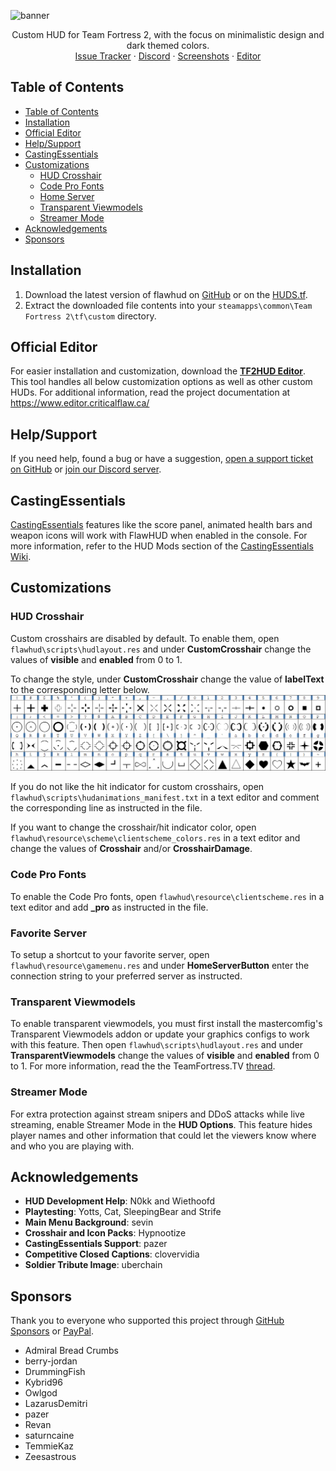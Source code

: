 <!-- TITLE -->
![banner](https://user-images.githubusercontent.com/6818236/123499065-fba2e480-d601-11eb-96e4-e0879c7b2fbd.png)
<p align="center">
  <p align="center">
    Custom HUD for Team Fortress 2, with the focus on minimalistic design and dark themed colors.
    <br />
    <a href="https://github.com/CriticalFlaw/flawhud/issues">Issue Tracker</a>
    ·
    <a href="https://discord.gg/hTdtK9vBhE">Discord</a>
    ·
    <a href="https://imgur.com/a/0whDjXr">Screenshots</a>
    ·
    <a href="https://github.com/CriticalFlaw/TF2HUD.Editor/releases/latest">Editor</a>
  </p>
</p>

<!-- TABLE OF CONTENTS -->
## Table of Contents
- [Table of Contents](#table-of-contents)
- [Installation](#installation)
- [Official Editor](#official-editor)
- [Help/Support](#help/support)
- [CastingEssentials](#castingessentials)
- [Customizations](#customizations)
  - [HUD Crosshair](#hud-crosshair)
  - [Code Pro Fonts](#code-pro-fonts)
  - [Home Server](#home-server)
  - [Transparent Viewmodels](#transparent-viewmodels)
  - [Streamer Mode](#streamer-mode)
- [Acknowledgements](#acknowledgements)
- [Sponsors](#sponsors)

<!-- INSTALLATION -->
## Installation
1. Download the latest version of flawhud on [GitHub][download-link] or on the [HUDS.tf](https://huds.tf/site/s-FlawHUD).
2. Extract the downloaded file contents into your `steamapps\common\Team Fortress 2\tf\custom` directory.

<!-- HUD EDITOR -->
## Official Editor
For easier installation and customization, download the [**TF2HUD Editor**][editor-link]. This tool handles all below customization options as well as other custom HUDs. For additional information, read the project documentation at https://www.editor.criticalflaw.ca/

<!-- SUPPORT -->
## Help/Support
If you need help, found a bug or have a suggestion, [open a support ticket on GitHub][issues-link] or [join our Discord server][discord-link].

<!-- CASTINGESSENTIALS -->
## CastingEssentials
[CastingEssentials][ce-release] features like the score panel, animated health bars and weapon icons will work with FlawHUD when enabled in the console. For more information, refer to the HUD Mods section of the [CastingEssentials Wiki][ce-wiki].

<!-- CUSTOMIZATIONS -->
## Customizations

### HUD Crosshair
Custom crosshairs are disabled by default. To enable them, open `flawhud\scripts\hudlayout.res` and under **CustomCrosshair** change the values of **visible** and **enabled** from 0 to 1.

To change the style, under **CustomCrosshair** change the value of **labelText** to the corresponding letter below.
![banner](https://raw.githubusercontent.com/Hypnootize/TF2-Hud-Crosshairs/master/crosshairs/TF2Crosshairs.png)

If you do not like the hit indicator for custom crosshairs, open `flawhud\scripts\hudanimations_manifest.txt` in a text editor and comment the corresponding line as instructed in the file.

If you want to change the crosshair/hit indicator color, open `flawhud\resource\scheme\clientscheme_colors.res` in a text editor and change the values of **Crosshair** and/or **CrosshairDamage**.

### Code Pro Fonts
To enable the Code Pro fonts, open `flawhud\resource\clientscheme.res` in a text editor and add **_pro** as instructed in the file.

### Favorite Server
To setup a shortcut to your favorite server, open `flawhud\resource\gamemenu.res` and under **HomeServerButton** enter the connection string to your preferred server as instructed.

### Transparent Viewmodels
To enable transparent viewmodels, you must first install the mastercomfig's Transparent Viewmodels addon or update your graphics configs to work with this feature. Then open `flawhud\scripts\hudlayout.res` and under **TransparentViewmodels** change the values of **visible** and **enabled** from 0 to 1. For more information, read the the TeamFortress.TV [thread][tftv-link].

### Streamer Mode
For extra protection against stream snipers and DDoS attacks while live streaming, enable Streamer Mode in the **HUD Options**. This feature hides player names and other information that could let the viewers know where and who you are playing with.

<!-- ACKNOWLEDGEMENTS -->
## Acknowledgements
* **HUD Development Help**: N0kk and Wiethoofd
* **Playtesting**: Yotts, Cat, SleepingBear and Strife
* **Main Menu Background**: sevin
* **Crosshair and Icon Packs**: Hypnootize
* **CastingEssentials Support**: pazer
* **Competitive Closed Captions**: clovervidia
* **Soldier Tribute Image**: uberchain

<!-- SPONSORS -->
## Sponsors
Thank you to everyone who supported this project through [GitHub Sponsors][sponsors-link] or [PayPal][paypal-link].
* Admiral Bread Crumbs
* berry-jordan
* DrummingFish
* Kybrid96
* Owlgod
* LazarusDemitri
* pazer
* Revan
* saturncaine
* TemmieKaz
* Zeesastrous

<!-- LINKS -->
[download-link]: https://github.com/CriticalFlaw/flawhud/archive/refs/heads/master.zip
[crosshairs-link]: https://raw.githubusercontent.com/Hypnootize/TF2-Hud-Crosshairs/master/crosshairs/TF2Crosshairs.png
[paypal-link]: https://www.paypal.com/donate?business=8BHEWCPRMDDEJ&item_name=FlawHUD+Donation
[tftv-link]: https://www.teamfortress.tv/21928/transparent-viewmodels-in-any-hud
[ce-release]: https://github.com/PazerOP/CastingEssentials/releases/latest
[ce-wiki]: https://github.com/PazerOP/CastingEssentials/wiki/HUD-Mods
[sponsors-link]: https://github.com/sponsors/CriticalFlaw
[editor-link]: https://github.com/CriticalFlaw/TF2HUD.Editor/releases/latest
[issues-link]: https://github.com/CriticalFlaw/flawhud/issues
[discord-link]: https://discord.gg/hTdtK9vBhE
